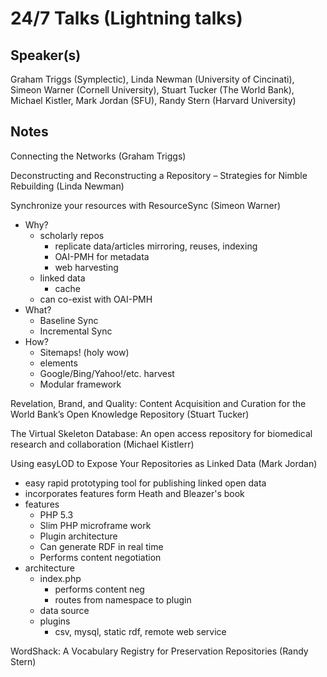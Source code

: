 24/7 Talks (Lightning talks)
===

Speaker(s)
---

Graham Triggs (Symplectic), Linda Newman (University of Cincinati), Simeon Warner (Cornell University), Stuart Tucker (The World Bank), Michael Kistler, Mark Jordan (SFU), Randy Stern (Harvard University)


Notes
---

Connecting the Networks (Graham Triggs)

Deconstructing and Reconstructing a Repository – Strategies for Nimble Rebuilding (Linda Newman)

Synchronize your resources with ResourceSync (Simeon Warner)

* Why?
  * scholarly repos
    * replicate data/articles mirroring, reuses, indexing
    * OAI-PMH for metadata
    * web harvesting
  * linked data
    * cache
  * can co-exist with OAI-PMH
* What?
  * Baseline Sync
  * Incremental Sync
* How?
  * Sitemaps! (holy wow)
  * <rs> elements
  * Google/Bing/Yahoo!/etc. harvest
  * Modular framework

Revelation, Brand, and Quality: Content Acquisition and Curation for the World Bank’s Open Knowledge Repository (Stuart Tucker)


The Virtual Skeleton Database: An open access repository for biomedical research and collaboration (Michael Kistlerr)


Using easyLOD to Expose Your Repositories as Linked Data (Mark Jordan)

* easy rapid prototyping tool for publishing linked open data
* incorporates features form Heath and Bleazer's book
* features
  * PHP 5.3
  * Slim PHP microframe work
  * Plugin architecture
  * Can generate RDF in real time
  * Performs content negotiation
* architecture
  * index.php
    * performs content neg
    * routes from namespace to plugin
  * data source
  * plugins
    * csv, mysql, static rdf, remote web service

WordShack: A Vocabulary Registry for Preservation Repositories (Randy Stern)

